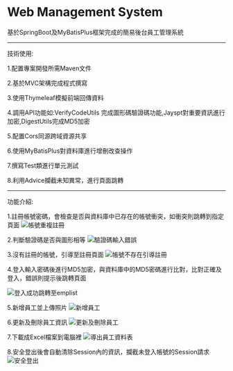 # Web Management System

基於SpringBoot及MyBatisPlus框架完成的簡易後台員工管理系統

****
技術使用:

1.配置專案開發所需Maven文件

2.基於MVC架構完成程式撰寫

3.使用Thymeleaf模擬前端回傳資料

4.調用API功能如:VerifyCodeUtils 完成圖形碼驗證碼功能,Jayspt對重要資訊進行加密,DigestUtils完成MD5加密

5.配置Cors同源跨域資源共享

6.使用MyBatisPlus對資料庫進行增刪改查操作

7.撰寫Test類進行單元測試

8.利用Advice攔截未知異常，進行頁面跳轉

****

功能介紹:

1.註冊帳號密碼，會檢查是否與資料庫中已存在的帳號衝突，如衝突則跳轉到指定頁面
![帳號重複註冊](https://user-images.githubusercontent.com/111175201/188304743-4ad13cc4-380d-4ef3-9feb-bb7b6707da5a.gif)

2.判斷驗證碼是否與圖形相等
![驗證碼輸入錯誤](https://user-images.githubusercontent.com/111175201/188304785-d82e45a5-1508-4dd8-82ff-0940db08275c.gif)

3.沒有註冊的帳號，引導至註冊頁面
![帳號不存在引導註冊](https://user-images.githubusercontent.com/111175201/188304836-ca70f0bf-ebd4-4e3e-a009-4f78c6f1a590.gif)

4.登入輸入密碼後進行MD5加密，與資料庫中的MD5密碼進行比對，比對正確及登入，錯誤則提示後跳轉頁面

![登入成功跳轉至emplist](https://user-images.githubusercontent.com/111175201/188304941-450c99e7-d1de-4987-b71c-e6d7d408e33a.gif)

5.新增員工並上傳照片
![新增員工](https://user-images.githubusercontent.com/111175201/188305300-8d557d53-31d3-4e0d-a98c-5a2c89c971ae.gif)

6.更新及刪除員工資訊
![更新及刪除員工](https://user-images.githubusercontent.com/111175201/188305359-ef14485d-ff20-470d-bb47-8ea4e6e307e9.gif)

7.下載成Excel檔案到電腦裡
![導出員工資料表](https://user-images.githubusercontent.com/111175201/188305468-89352604-0757-41f2-97f6-5d99341553f1.gif)

8.安全登出後會自動清除Session內的資訊，攔截未登入帳號的Session請求
![安全登出](https://user-images.githubusercontent.com/111175201/188305733-99e3044f-4df1-4c7c-8ff1-c3d6e3b13350.gif)


